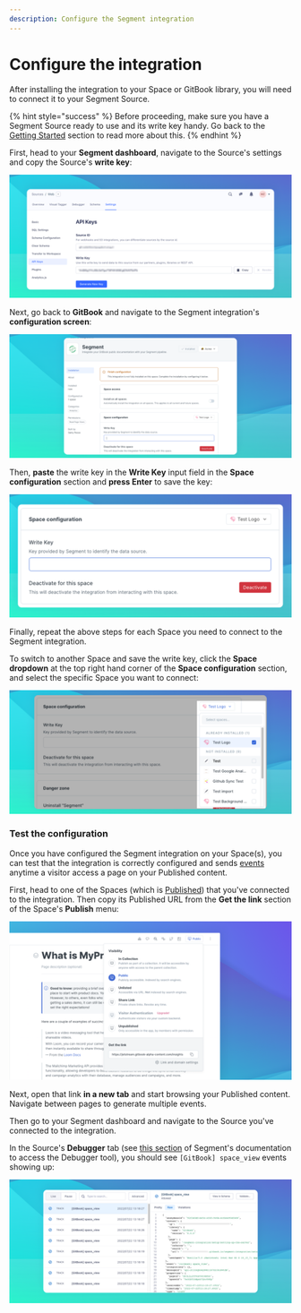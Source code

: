 ```yaml
---
description: Configure the Segment integration
---
```


# Configure the integration

After installing the integration to your Space or GitBook library, you will need to connect it to your Segment Source.

{% hint style="success" %}
Before proceeding, make sure you have a Segment Source ready to use and its write key handy. Go back to the [Getting Started](./#get-started) section to read more about this.
{% endhint %}

First, head to your **Segment dashboard**, navigate to the Source's settings and copy the Source's **write key**:

![Copy the Segment Source's write key](<../../.gitbook/assets/Segment Write Key.png>)

Next, go back to **GitBook** and navigate to the Segment integration's **configuration screen**:

![Segment Integration's configuration](<../../.gitbook/assets/Segment Configuration.png>)

Then, **paste** the write key in the **Write Key** input field in the **Space configuration** section and **press Enter** to save the key:

![Save the Source's write key](<../../.gitbook/assets/Segment Space Configuration.png>)

Finally, repeat the above steps for each Space you need to connect to the Segment integration.

To switch to another Space and save the write key, click the **Space dropdown** at the top right hand corner of the **Space configuration** section, and select the specific Space you want to connect:

![Switch to another Space to save the write key](<../../.gitbook/assets/Segment Swtich Spaces.png>)

### Test the configuration

Once you have configured the Segment integration on your Space(s), you can test that the integration is correctly configured and sends [events](gitbook-segment-event.md) anytime a visitor access a page on your Published content.

First, head to one of the Spaces (which is [Published](../../spaces/space-visibility.md)) that you've connected to the integration. Then copy its Published URL from the **Get the link** section of the Space's **Publish** menu:

![Get the link from the Space's Publish menu](../../.gitbook/assets/Publish.png)

Next, open that link **in a new tab** and start browsing your Published content. Navigate between pages to generate multiple events.

Then go to your Segment dashboard and navigate to the Source you've connected to the integration.

In the Source's **Debugger** tab (see [this section](https://segment.com/docs/connections/sources/debugger/) of Segment's documentation to access the Debugger tool), you should see `[GitBook] space_view`  events showing up:

![View the GitBook events in the Source's Debugger](<../../.gitbook/assets/Segment GitBook Event.png>)
